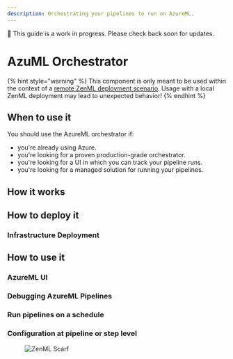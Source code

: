 ```yaml
---
description: Orchestrating your pipelines to run on AzureML.
---
```


🚧 This guide is a work in progress. Please check back soon for updates.

# AzuML Orchestrator

{% hint style="warning" %}
This component is only meant to be used within the context of a [remote ZenML deployment scenario](../../getting-started/deploying-zenml/README.md). Usage with a local ZenML deployment may lead to unexpected behavior!
{% endhint %}

## When to use it

You should use the AzureML orchestrator if:

* you're already using Azure.
* you're looking for a proven production-grade orchestrator.
* you're looking for a UI in which you can track your pipeline runs.
* you're looking for a managed solution for running your pipelines.

## How it works

## How to deploy it

### Infrastructure Deployment

## How to use it

### AzureML UI

### Debugging AzureML Pipelines

### Run pipelines on a schedule

### Configuration at pipeline or step level

<!-- For scarf -->
<figure><img alt="ZenML Scarf" referrerpolicy="no-referrer-when-downgrade" src="https://static.scarf.sh/a.png?x-pxid=f0b4f458-0a54-4fcd-aa95-d5ee424815bc" /></figure>
